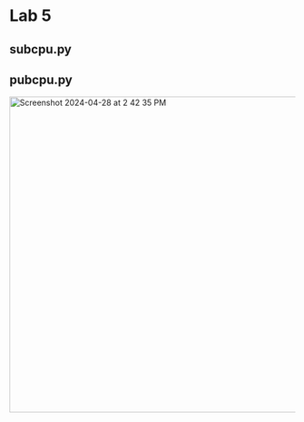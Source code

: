 # Lab 5
## subcpu.py
## pubcpu.py
<img width="558" alt="Screenshot 2024-04-28 at 2 42 35 PM" src="https://github.com/andrewec0/EE-322/assets/117099928/47b85391-cbc6-40d2-b4e0-e082a87f5034">
